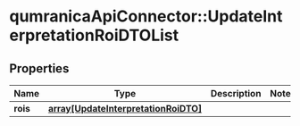 # qumranicaApiConnector::UpdateInterpretationRoiDTOList

## Properties
Name | Type | Description | Notes
------------ | ------------- | ------------- | -------------
**rois** | [**array[UpdateInterpretationRoiDTO]**](UpdateInterpretationRoiDTO.md) |  | 



